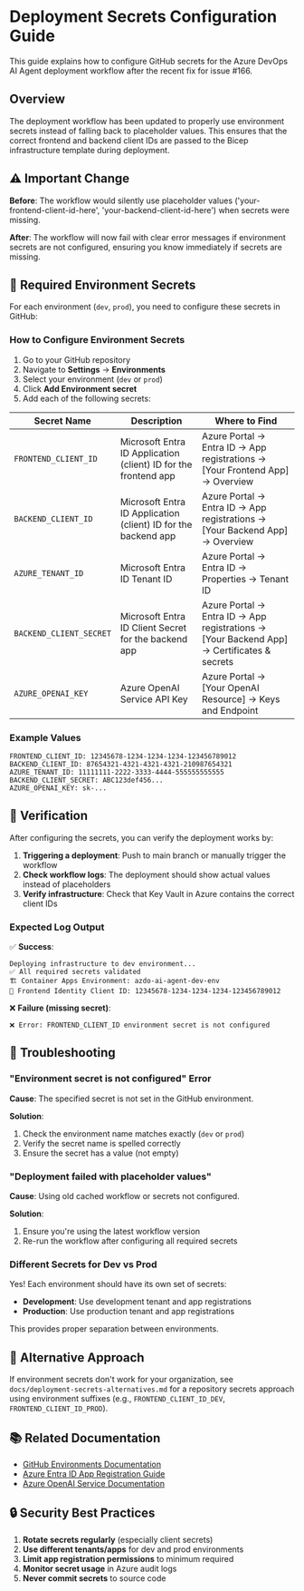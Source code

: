 # Deployment Secrets Configuration Guide

This guide explains how to configure GitHub secrets for the Azure DevOps AI Agent deployment workflow after the recent fix for issue #166.

## Overview

The deployment workflow has been updated to properly use environment secrets instead of falling back to placeholder values. This ensures that the correct frontend and backend client IDs are passed to the Bicep infrastructure template during deployment.

## ⚠️ Important Change

**Before**: The workflow would silently use placeholder values ('your-frontend-client-id-here', 'your-backend-client-id-here') when secrets were missing.

**After**: The workflow will now fail with clear error messages if environment secrets are not configured, ensuring you know immediately if secrets are missing.

## 🔑 Required Environment Secrets

For each environment (`dev`, `prod`), you need to configure these secrets in GitHub:

### How to Configure Environment Secrets

1. Go to your GitHub repository
2. Navigate to **Settings** → **Environments**
3. Select your environment (`dev` or `prod`)
4. Click **Add Environment secret**
5. Add each of the following secrets:

| Secret Name | Description | Where to Find |
|-------------|-------------|---------------|
| `FRONTEND_CLIENT_ID` | Microsoft Entra ID Application (client) ID for the frontend app | Azure Portal → Entra ID → App registrations → [Your Frontend App] → Overview |
| `BACKEND_CLIENT_ID` | Microsoft Entra ID Application (client) ID for the backend app | Azure Portal → Entra ID → App registrations → [Your Backend App] → Overview |
| `AZURE_TENANT_ID` | Microsoft Entra ID Tenant ID | Azure Portal → Entra ID → Properties → Tenant ID |
| `BACKEND_CLIENT_SECRET` | Microsoft Entra ID Client Secret for the backend app | Azure Portal → Entra ID → App registrations → [Your Backend App] → Certificates & secrets |
| `AZURE_OPENAI_KEY` | Azure OpenAI Service API Key | Azure Portal → [Your OpenAI Resource] → Keys and Endpoint |

### Example Values

```
FRONTEND_CLIENT_ID: 12345678-1234-1234-1234-123456789012
BACKEND_CLIENT_ID: 87654321-4321-4321-4321-210987654321
AZURE_TENANT_ID: 11111111-2222-3333-4444-555555555555
BACKEND_CLIENT_SECRET: ABC123def456...
AZURE_OPENAI_KEY: sk-...
```

## 🚀 Verification

After configuring the secrets, you can verify the deployment works by:

1. **Triggering a deployment**: Push to main branch or manually trigger the workflow
2. **Check workflow logs**: The deployment should show actual values instead of placeholders
3. **Verify infrastructure**: Check that Key Vault in Azure contains the correct client IDs

### Expected Log Output

✅ **Success**: 
```
Deploying infrastructure to dev environment...
✅ All required secrets validated
🏗️ Container Apps Environment: azdo-ai-agent-dev-env
🔑 Frontend Identity Client ID: 12345678-1234-1234-1234-123456789012
```

❌ **Failure (missing secret)**:
```
❌ Error: FRONTEND_CLIENT_ID environment secret is not configured
```

## 🔄 Troubleshooting

### "Environment secret is not configured" Error

**Cause**: The specified secret is not set in the GitHub environment.

**Solution**:
1. Check the environment name matches exactly (`dev` or `prod`)
2. Verify the secret name is spelled correctly
3. Ensure the secret has a value (not empty)

### "Deployment failed with placeholder values"

**Cause**: Using old cached workflow or secrets not configured.

**Solution**:
1. Ensure you're using the latest workflow version
2. Re-run the workflow after configuring all required secrets

### Different Secrets for Dev vs Prod

Yes! Each environment should have its own set of secrets:
- **Development**: Use development tenant and app registrations
- **Production**: Use production tenant and app registrations

This provides proper separation between environments.

## 🔄 Alternative Approach

If environment secrets don't work for your organization, see `docs/deployment-secrets-alternatives.md` for a repository secrets approach using environment suffixes (e.g., `FRONTEND_CLIENT_ID_DEV`, `FRONTEND_CLIENT_ID_PROD`).

## 📚 Related Documentation

- [GitHub Environments Documentation](https://docs.github.com/en/actions/deployment/targeting-different-environments/using-environments-for-deployment)
- [Azure Entra ID App Registration Guide](https://learn.microsoft.com/en-us/entra/identity-platform/quickstart-register-app)
- [Azure OpenAI Service Documentation](https://learn.microsoft.com/en-us/azure/ai-services/openai/)

## 🔒 Security Best Practices

1. **Rotate secrets regularly** (especially client secrets)
2. **Use different tenants/apps** for dev and prod environments
3. **Limit app registration permissions** to minimum required
4. **Monitor secret usage** in Azure audit logs
5. **Never commit secrets** to source code